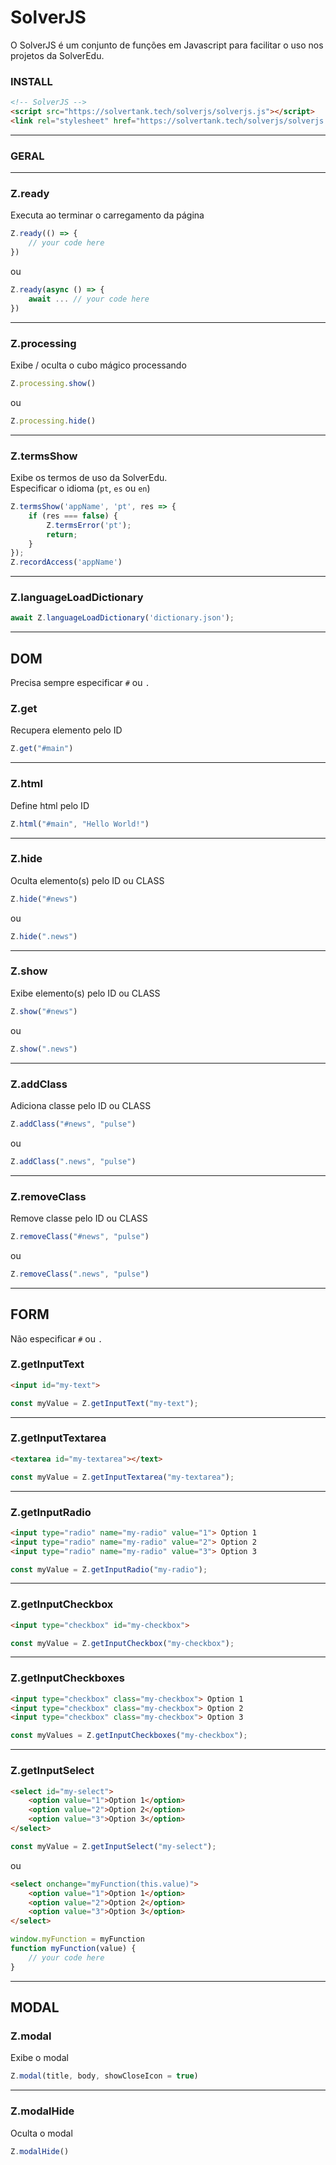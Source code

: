 # SolverJS

O SolverJS é um conjunto de funções em Javascript para facilitar o uso nos projetos da SolverEdu.

### INSTALL
```html
<!-- SolverJS -->
<script src="https://solvertank.tech/solverjs/solverjs.js"></script>
<link rel="stylesheet" href="https://solvertank.tech/solverjs/solverjs.css">
```
---

### GERAL
---
### Z.ready
Executa ao terminar o carregamento da página
```javascript
Z.ready(() => {
	// your code here
})
```
ou
```javascript
Z.ready(async () => {
    await ... // your code here
})
```
---
### Z.processing
Exibe / oculta o cubo mágico processando
```javascript
Z.processing.show()
```
ou
```javascript
Z.processing.hide()
```
---
### Z.termsShow
Exibe os termos de uso da SolverEdu.   
Especificar o idioma (```pt```, ```es``` ou ```en```)
```javascript
Z.termsShow('appName', 'pt', res => {
    if (res === false) {
        Z.termsError('pt');
        return;
    }
});
Z.recordAccess('appName')
```
---
### Z.languageLoadDictionary
```javascript
await Z.languageLoadDictionary('dictionary.json');
```
---
## DOM   
Precisa sempre especificar ```#``` ou ```.```   

### Z.get
Recupera elemento pelo ID
```javascript
Z.get("#main")
```
---
### Z.html
Define html pelo ID
```javascript
Z.html("#main", "Hello World!")
```
---
### Z.hide
Oculta elemento(s) pelo ID ou CLASS
```javascript
Z.hide("#news")
```
ou
```javascript
Z.hide(".news")
```
---
### Z.show
Exibe elemento(s) pelo ID ou CLASS
```javascript
Z.show("#news")
```
ou
```javascript
Z.show(".news")
```
---
### Z.addClass
Adiciona classe pelo ID ou CLASS
```javascript
Z.addClass("#news", "pulse")
```
ou
```javascript
Z.addClass(".news", "pulse")
```
---
### Z.removeClass
Remove classe pelo ID ou CLASS
```javascript
Z.removeClass("#news", "pulse")
```
ou
```javascript
Z.removeClass(".news", "pulse")
```
---
## FORM
Não especificar ```#``` ou ```.```   

### Z.getInputText
```html
<input id="my-text">
```
```javascript
const myValue = Z.getInputText("my-text");
```
---
### Z.getInputTextarea
```html
<textarea id="my-textarea"></text> 
```
```javascript
const myValue = Z.getInputTextarea("my-textarea");
```
---
### Z.getInputRadio
```html
<input type="radio" name="my-radio" value="1"> Option 1 
<input type="radio" name="my-radio" value="2"> Option 2 
<input type="radio" name="my-radio" value="3"> Option 3
```
```javascript
const myValue = Z.getInputRadio("my-radio");
```
---
### Z.getInputCheckbox
```html
<input type="checkbox" id="my-checkbox">
```
```javascript
const myValue = Z.getInputCheckbox("my-checkbox");
```
---
### Z.getInputCheckboxes
```html
<input type="checkbox" class="my-checkbox"> Option 1
<input type="checkbox" class="my-checkbox"> Option 2
<input type="checkbox" class="my-checkbox"> Option 3
```
```javascript
const myValues = Z.getInputCheckboxes("my-checkbox");
```
---
### Z.getInputSelect
```html
<select id="my-select">
    <option value="1">Option 1</option>
    <option value="2">Option 2</option>
    <option value="3">Option 3</option>
</select>
```
```javascript
const myValue = Z.getInputSelect("my-select");
```
ou
```html
<select onchange="myFunction(this.value)">
    <option value="1">Option 1</option>
    <option value="2">Option 2</option>
    <option value="3">Option 3</option>
</select>
```
```javascript
window.myFunction = myFunction
function myFunction(value) {
    // your code here
}
```
---
## MODAL
### Z.modal
Exibe o modal
```javascript
Z.modal(title, body, showCloseIcon = true)
```
---
### Z.modalHide
Oculta o modal
```javascript
Z.modalHide()
```
